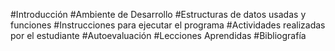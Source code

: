 #Introducción
#Ambiente de Desarrollo
#Estructuras de datos usadas y funciones
#Instrucciones para ejecutar el programa
#Actividades realizadas por el estudiante
#Autoevaluación
#Lecciones Aprendidas
#Bibliografía
